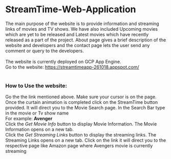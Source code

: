 # StreamTime-Web-Application

The main purpose of the website is to provide information and streaming links of movies and TV shows.
We have also included Upcoming movies which are yet to be released and Latest movies which have recently released as a part of the project.
About page gives a brief description of the website and developers and the contact page lets the user send any comment or query to the 
developers.
</br>
</br>
The website is currently deployed on GCP App Engine.</br>
Go to the website: https://streamtimeapp-261018.appspot.com/
</br>
</br>
### How to Use the website:</br>
Go the the link mentioned above. Make sure your cursor is on the page. Once the curtain animation is completed click on the StreamTime button provided. It will direct you to the Movie Search page. In the Search Bar type in the movie or Tv show name</br>
For example: **Avenger**</br>
Click the *Get Movie Info* button to display Movie Information. The Movie Information opens on a new tab.</br>
Click the *Get Streaming Links* button to display the streaming links. The Streaming Links opens on a new tab. Click on the link it will direct you to the respective page like Amazon page where Avengers movie is currently streaming</br>


